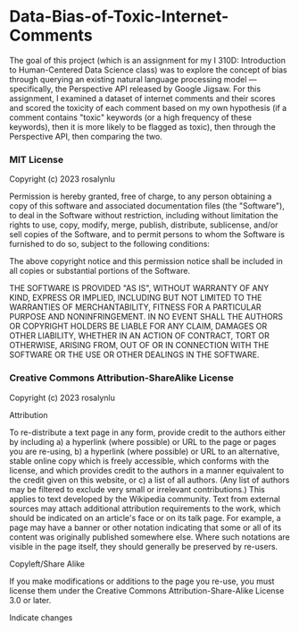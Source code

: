 # Data-Bias-of-Toxic-Internet-Comments
The goal of this project (which is an assignment for my I 310D: Introduction to Human-Centered Data Science class) was to explore the concept of bias through querying an existing natural language processing model — specifically, the Perspective API released by Google Jigsaw. For this assignment, I examined a dataset of internet comments and their scores and scored the toxicity of each comment based on my own hypothesis (if a comment contains "toxic" keywords (or a high frequency of these keywords), then it is more likely to be flagged as toxic), then through the Perspective API, then comparing the two. 

### MIT License

Copyright (c) 2023 rosalynlu

Permission is hereby granted, free of charge, to any person obtaining a copy
of this software and associated documentation files (the "Software"), to deal
in the Software without restriction, including without limitation the rights
to use, copy, modify, merge, publish, distribute, sublicense, and/or sell
copies of the Software, and to permit persons to whom the Software is
furnished to do so, subject to the following conditions:

The above copyright notice and this permission notice shall be included in all
copies or substantial portions of the Software.

THE SOFTWARE IS PROVIDED "AS IS", WITHOUT WARRANTY OF ANY KIND, EXPRESS OR
IMPLIED, INCLUDING BUT NOT LIMITED TO THE WARRANTIES OF MERCHANTABILITY,
FITNESS FOR A PARTICULAR PURPOSE AND NONINFRINGEMENT. IN NO EVENT SHALL THE
AUTHORS OR COPYRIGHT HOLDERS BE LIABLE FOR ANY CLAIM, DAMAGES OR OTHER
LIABILITY, WHETHER IN AN ACTION OF CONTRACT, TORT OR OTHERWISE, ARISING FROM,
OUT OF OR IN CONNECTION WITH THE SOFTWARE OR THE USE OR OTHER DEALINGS IN THE
SOFTWARE.

### Creative Commons Attribution-ShareAlike License

Copyright (c) 2023 rosalynlu

Attribution

To re-distribute a text page in any form, provide credit to the authors either by including a) a hyperlink (where possible) or URL to the page or pages you are re-using, b) a hyperlink (where possible) or URL to an alternative, stable online copy which is freely accessible, which conforms with the license, and which provides credit to the authors in a manner equivalent to the credit given on this website, or c) a list of all authors. (Any list of authors may be filtered to exclude very small or irrelevant contributions.) This applies to text developed by the Wikipedia community. Text from external sources may attach additional attribution requirements to the work, which should be indicated on an article's face or on its talk page. For example, a page may have a banner or other notation indicating that some or all of its content was originally published somewhere else. Where such notations are visible in the page itself, they should generally be preserved by re-users.

Copyleft/Share Alike

If you make modifications or additions to the page you re-use, you must license them under the Creative Commons Attribution-Share-Alike License 3.0 or later.

Indicate changes
